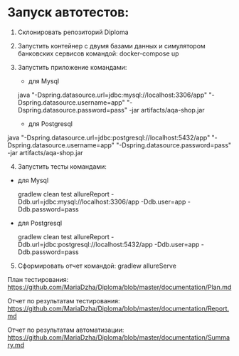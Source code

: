 # Запуск автотестов:
1. Склонировать репозиторий Diploma
2. Запустить контейнер с двумя базами данных и симулятором банковских сервисов командой:
   docker-compose up
3. Запустить приложение командами:
   - для Mysql

    java "-Dspring.datasource.url=jdbc:mysql://localhost:3306/app" "-Dspring.datasource.username=app" "-Dspring.datasource.password=pass" -jar artifacts/aqa-shop.jar
   
   - для Postgresql

java "-Dspring.datasource.url=jdbc:postgresql://localhost:5432/app" "-Dspring.datasource.username=app" "-Dspring.datasource.password=pass" -jar artifacts/aqa-shop.jar

4. Запустить тесты командами:
- для Mysql

    gradlew clean test allureReport -Ddb.url=jdbc:mysql://localhost:3306/app -Ddb.user=app -Ddb.password=pass

- для Postgresql

    gradlew clean test allureReport -Ddb.url=jdbc:postgresql://localhost:5432/app -Ddb.user=app -Ddb.password=pass

5. Сформировать отчет командой:
gradlew allureServe

План тестирования: https://github.com/MariaDzha/Diploma/blob/master/documentation/Plan.md

Отчет по результатам тестирования: https://github.com/MariaDzha/Diploma/blob/master/documentation/Report.md

Отчет по результатам автоматизации: https://github.com/MariaDzha/Diploma/blob/master/documentation/Summary.md
